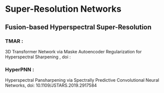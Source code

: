 # Super-Resolution Networks

## Fusion-based Hyperspectral Super-Resolution

### TMAR       : 
3D Transformer Network via Maske Autoencoder Regularization for Hyperspectral Sharpening ,
doi : 

### HyperPNN   : 
Hyperspectral Pansharpening via Spectrally Predictive Convolutional Neural Networks, 
doi: 10.1109/JSTARS.2019.2917584 


